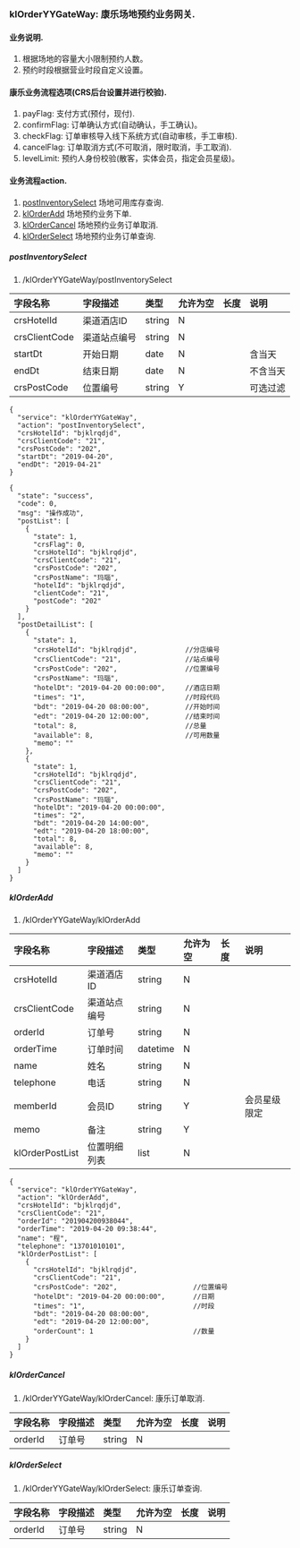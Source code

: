 ### klOrderYYGateWay: 康乐场地预约业务网关.

#### 业务说明.
1. 根据场地的容量大小限制预约人数。
1. 预约时段根据营业时段自定义设置。

#### 康乐业务流程选项(CRS后台设置并进行校验).
1. payFlag:     支付方式(预付，现付).
1. confirmFlag: 订单确认方式(自动确认，手工确认)。
1. checkFlag:  订单审核导入线下系统方式(自动审核，手工审核).
1. cancelFlag: 订单取消方式(不可取消，限时取消，手工取消).
1. levelLimit: 预约人身份校验(散客，实体会员，指定会员星级)。

#### 业务流程action.
1. [postInventorySelect](#postInventorySelect)  场地可用库存查询.
1. [klOrderAdd](#klOrderAdd)  场地预约业务下单.
1. [klOrderCancel](#klOrderCancel)  场地预约业务订单取消.
1. [klOrderSelect](#klOrderSelect)  场地预约业务订单查询.

##### postInventorySelect
1. /klOrderYYGateWay/postInventorySelect

| 字段名称 | 字段描述 | 类型 | 允许为空 | 长度 | 说明 |
| :--- | :--- | :--- | :--- | :--- | :--- |
| crsHotelId | 渠道酒店ID | string | N |  |  |
| crsClientCode | 渠道站点编号 | string | N |  |  |
| startDt | 开始日期 | date | N |  | 含当天 |
| endDt | 结束日期 | date | N |  | 不含当天 |
| crsPostCode | 位置编号 | string | Y |  | 可选过滤 |
```
{
  "service": "klOrderYYGateWay",
  "action": "postInventorySelect",
  "crsHotelId": "bjklrqdjd",
  "crsClientCode": "21",
  "crsPostCode": "202",
  "startDt": "2019-04-20",
  "endDt": "2019-04-21"
}
```
```
{
  "state": "success",
  "code": 0,
  "msg": "操作成功",
  "postList": [
    {
      "state": 1,
      "crsFlag": 0,
      "crsHotelId": "bjklrqdjd",
      "crsClientCode": "21",
      "crsPostCode": "202",
      "crsPostName": "玛瑙",
      "hotelId": "bjklrqdjd",
      "clientCode": "21",
      "postCode": "202"
    }
  ],
  "postDetailList": [
    {
      "state": 1,
      "crsHotelId": "bjklrqdjd",            //分店编号
      "crsClientCode": "21",                //站点编号
      "crsPostCode": "202",                 //位置编号
      "crsPostName": "玛瑙",
      "hotelDt": "2019-04-20 00:00:00",     //酒店日期
      "times": "1",                         //时段代码
      "bdt": "2019-04-20 08:00:00",         //开始时间
      "edt": "2019-04-20 12:00:00",         //结束时间
      "total": 8,                           //总量
      "available": 8,                       //可用数量
      "memo": ""
    },
    {
      "state": 1,
      "crsHotelId": "bjklrqdjd",
      "crsClientCode": "21",
      "crsPostCode": "202",
      "crsPostName": "玛瑙",
      "hotelDt": "2019-04-20 00:00:00",
      "times": "2",
      "bdt": "2019-04-20 14:00:00",
      "edt": "2019-04-20 18:00:00",
      "total": 8,
      "available": 8,
      "memo": ""
    }
  ]
}
```
##### klOrderAdd
1. /klOrderYYGateWay/klOrderAdd

| 字段名称 | 字段描述 | 类型 | 允许为空 | 长度 | 说明 |
| :--- | :--- | :--- | :--- | :--- | :--- |
| crsHotelId | 渠道酒店ID | string | N |  |  |
| crsClientCode | 渠道站点编号 | string | N |  |  |
| orderId | 订单号 | string | N |  |  |
| orderTime | 订单时间 | datetime | N |  |  |
| name | 姓名 | string | N |  |  |
| telephone | 电话 | string | N |  |  |
| memberId | 会员ID | string | Y |  | 会员星级限定 |
| memo | 备注 | string | Y |  |  |
| klOrderPostList | 位置明细列表 | list | N |  |  |
```
{
  "service": "klOrderYYGateWay",
  "action": "klOrderAdd",
  "crsHotelId": "bjklrqdjd",
  "crsClientCode": "21",
  "orderId": "201904200938044",
  "orderTime": "2019-04-20 09:38:44",
  "name": "程",
  "telephone": "13701010101",
  "klOrderPostList": [
    {
      "crsHotelId": "bjklrqdjd",
      "crsClientCode": "21",
      "crsPostCode": "202",                   //位置编号
      "hotelDt": "2019-04-20 00:00:00",       //日期
      "times": "1",                           //时段
      "bdt": "2019-04-20 08:00:00",
      "edt": "2019-04-20 12:00:00",
      "orderCount": 1                         //数量
    }
  ]
}
```
##### klOrderCancel
1. /klOrderYYGateWay/klOrderCancel:           康乐订单取消.

| 字段名称 | 字段描述 | 类型 | 允许为空 | 长度 | 说明 |
| :--- | :--- | :--- | :--- | :--- | :--- |
| orderId | 订单号 | string | N |  |  |
##### klOrderSelect
1. /klOrderYYGateWay/klOrderSelect:           康乐订单查询.

| 字段名称 | 字段描述 | 类型 | 允许为空 | 长度 | 说明 |
| :--- | :--- | :--- | :--- | :--- | :--- |
| orderId | 订单号 | string | N |  |  |
